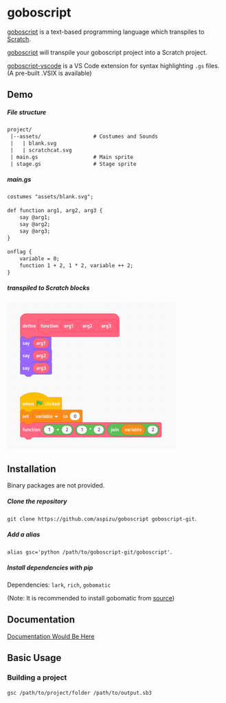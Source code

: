 # goboscript
[goboscript](https://github.com/aspizu/goboscript) is a text-based programming language which transpiles to [Scratch](https://scratch.mit.edu).

[goboscript](goboscript) will transpile your goboscript project into a Scratch project.

[goboscript-vscode](goboscript-vscode) is a VS Code extension for syntax highlighting `.gs` files. (A pre-built .VSIX is available)

## Demo

##### File structure
```
project/
 |--assets/                 # Costumes and Sounds
 |   | blank.svg      
 |   | scratchcat.svg 
 | main.gs                  # Main sprite
 | stage.gs                 # Stage sprite
```

##### main.gs
```
costumes "assets/blank.svg";

def function arg1, arg2, arg3 {
    say @arg1;
    say @arg2;
    say @arg3;
}

onflag {
    variable = 0;
    function 1 + 2, 1 * 2, variable ++ 2;
}
```

##### transpiled to Scratch blocks
![image](docs/assets/example.png)

## Installation
Binary packages are not provided.

##### Clone the repository
`git clone https://github.com/aspizu/goboscript goboscript-git`.

##### Add a alias
`alias gsc='python /path/to/goboscript-git/goboscript'`.

##### Install dependencies with pip
Dependencies: `lark`, `rich`, `gobomatic`

(Note: It is recommended to install gobomatic from [source](https://github.com/aspizu/gobomatic))

## Documentation
[Documentation Would Be Here](docs/docs.md)

## Basic Usage

### Building a project
`gsc /path/to/project/folder /path/to/output.sb3`
